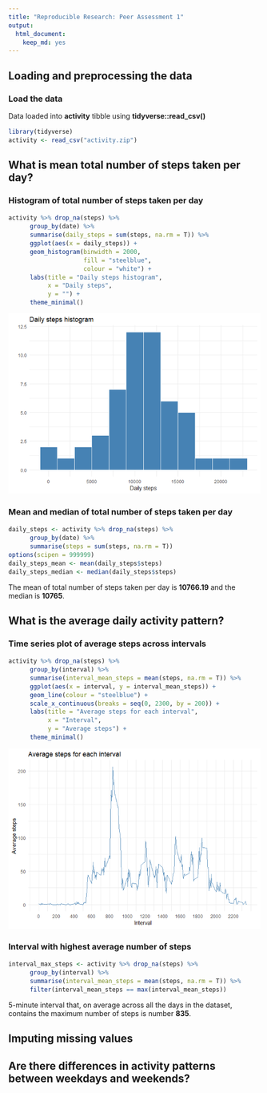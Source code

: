 ```yaml
---
title: "Reproducible Research: Peer Assessment 1"
output: 
  html_document:
    keep_md: yes
---
```



## Loading and preprocessing the data

### Load the data

Data loaded into **activity** tibble using **tidyverse::read_csv()** 


```r
library(tidyverse)
activity <- read_csv("activity.zip")
```

## What is mean total number of steps taken per day?

### Histogram of total number of steps taken per day


```r
activity %>% drop_na(steps) %>%
      group_by(date) %>% 
      summarise(daily_steps = sum(steps, na.rm = T)) %>% 
      ggplot(aes(x = daily_steps)) +
      geom_histogram(binwidth = 2000,
                     fill = "steelblue",
                     colour = "white") +
      labs(title = "Daily steps histogram",
           x = "Daily steps",
           y = "") +
      theme_minimal()
```

![](PA1_template_files/figure-html/stepshist-1.png)<!-- -->

### Mean and median of total number of steps taken per day


```r
daily_steps <- activity %>% drop_na(steps) %>%
      group_by(date) %>% 
      summarise(steps = sum(steps, na.rm = T))
options(scipen = 999999)
daily_steps_mean <- mean(daily_steps$steps)
daily_steps_median <- median(daily_steps$steps)
```

The mean of total number of steps taken per day is **10766.19** and the median is **10765**.

## What is the average daily activity pattern?

### Time series plot of average steps across intervals


```r
activity %>% drop_na(steps) %>%
      group_by(interval) %>%
      summarise(interval_mean_steps = mean(steps, na.rm = T)) %>% 
      ggplot(aes(x = interval, y = interval_mean_steps)) +
      geom_line(colour = "steelblue") +
      scale_x_continuous(breaks = seq(0, 2300, by = 200)) +
      labs(title = "Average steps for each interval",
           x = "Interval",
           y = "Average steps") +
      theme_minimal()
```

![](PA1_template_files/figure-html/dailypattern-1.png)<!-- -->

### Interval with highest average number of steps


```r
interval_max_steps <- activity %>% drop_na(steps) %>%
      group_by(interval) %>%
      summarise(interval_mean_steps = mean(steps, na.rm = T)) %>% 
      filter(interval_mean_steps == max(interval_mean_steps))
```

5-minute interval that, on average across all the days in the dataset, contains the maximum number of steps is number **835**.


## Imputing missing values



## Are there differences in activity patterns between weekdays and weekends?
